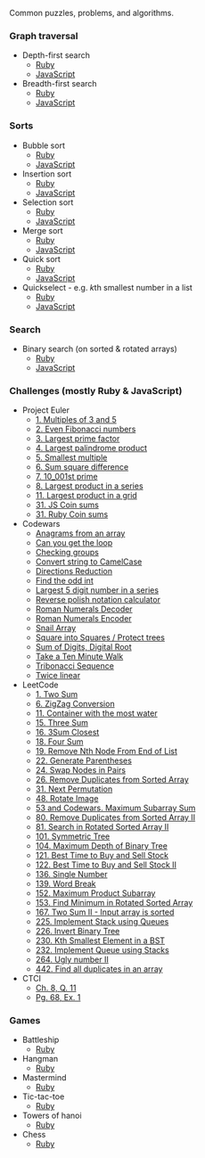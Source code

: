 Common puzzles, problems, and algorithms.

### Graph traversal
  * Depth-first search
    * [Ruby](https://github.com/agarun/algorithms/blob/master/depth-first-search/depth-first-search.rb)
    * [JavaScript](https://github.com/agarun/algorithms/blob/master/depth-first-search/depth-first-search.js)
  * Breadth-first search
    * [Ruby](https://github.com/agarun/algorithms/blob/master/breadth-first-search/breadth-first-search.rb)
    * [JavaScript](https://github.com/agarun/algorithms/blob/master/breadth-first-search/breadth-first-search.js)

### Sorts
  * Bubble sort
    * [Ruby](https://github.com/agarun/algorithms/blob/master/bubble-sort/bubble-sort.rb)
    * [JavaScript](https://github.com/agarun/algorithms/blob/master/bubble-sort/bubble-sort.js)
  * Insertion sort
    * [Ruby](https://github.com/agarun/algorithms/blob/master/insertion-sort/insertion-sort.rb)
    * [JavaScript](https://github.com/agarun/algorithms/blob/master/insertion-sort/insertion-sort.js)
  * Selection sort
    * [Ruby](https://github.com/agarun/algorithms/blob/master/selection-sort/selection-sort.rb)
    * [JavaScript](https://github.com/agarun/algorithms/blob/master/selection-sort/selection-sort.js)
  * Merge sort
    * [Ruby](https://github.com/agarun/algorithms/blob/master/merge-sort/merge-sort.rb)
    * [JavaScript](https://github.com/agarun/algorithms/blob/master/merge-sort/merge-sort.js)
  * Quick sort
    * [Ruby](https://github.com/agarun/algorithms/blob/master/quick-sort/quick-sort.rb)
    * [JavaScript](https://github.com/agarun/algorithms/blob/master/quick-sort/quick-sort.js)
  * Quickselect - e.g. *k*th smallest number in a list
    * [Ruby](https://github.com/agarun/algorithms/blob/master/quickselect/quickselect.rb)
    * [JavaScript](https://github.com/agarun/algorithms/blob/master/quickselect/quickselect.js)

### Search
  * Binary search (on sorted & rotated arrays)
    * [Ruby](https://github.com/agarun/algorithms/blob/master/binary-search/binary-search.rb)
    * [JavaScript](https://github.com/agarun/algorithms/blob/master/binary-search/binary-search.js)

### Challenges (mostly Ruby & JavaScript)
  * Project Euler
    * [1. Multiples of 3 and 5](https://github.com/agarun/algorithms/blob/master/project-euler/Euler%201.%20Multiples%20of%203%20and%205.rb)
    * [2. Even Fibonacci numbers](https://github.com/agarun/algorithms/blob/master/project-euler/Euler%202.%20Even%20Fibonacci%20numbers.rb)
    * [3. Largest prime factor](https://github.com/agarun/algorithms/blob/master/project-euler/Euler%203.%20Largest%20prime%20factor.rb)
    * [4. Largest palindrome product](https://github.com/agarun/algorithms/blob/master/project-euler/Euler%204.%20Largest%20palindrome%20product.rb)
    * [5. Smallest multiple](https://github.com/agarun/algorithms/blob/master/project-euler/Euler%205.%20Smallest%20multiple.rb)
    * [6. Sum square difference](https://github.com/agarun/algorithms/blob/master/project-euler/Euler%206.%20Sum%20square%20difference.rb)
    * [7. 10_001st prime](https://github.com/agarun/algorithms/blob/master/project-euler/Euler%207.%2010_001st%20prime.rb)
    * [8. Largest product in a series](https://github.com/agarun/algorithms/blob/master/project-euler/Euler%208.%20Largest%20product%20in%20a%20series.rb)
    * [11. Largest product in a grid](https://github.com/agarun/algorithms/blob/master/project-euler/Euler%2011.%20Largest%20product%20in%20a%20grid.rb)
    * [31. JS Coin sums](https://github.com/agarun/algorithms/blob/master/project-euler/Euler%2031.%20Coin%20sums.js)
    * [31. Ruby Coin sums](https://github.com/agarun/algorithms/blob/master/project-euler/Euler%2031.%20Coin%20sums.rb)
  * Codewars
    * [Anagrams from an array](https://github.com/agarun/algorithms/blob/master/codewars/Codewars.%20Anagrams%20from%20an%20array.rb)  
    * [Can you get the loop](https://github.com/agarun/algorithms/blob/master/codewars/Codewars.%20Can%20you%20get%20the%20loop.rb)  
    * [Checking groups](https://github.com/agarun/algorithms/blob/master/codewars/Codewars.%20Checking%20groups.rb)  
    * [Convert string to CamelCase](https://github.com/agarun/algorithms/blob/master/codewars/Codewars.%20Convert%20string%20to%20CamelCase.rb)  
    * [Directions Reduction](https://github.com/agarun/algorithms/blob/master/codewars/Codewars.%20Directions%20Reduction.rb)  
    * [Find the odd int](https://github.com/agarun/algorithms/blob/master/codewars/Codewars.%20Find%20the%20odd%20int.js)  
    * [Largest 5 digit number in a series](https://github.com/agarun/algorithms/blob/master/codewars/Codewars.%20Largest%205%20digit%20number%20in%20a%20series.rb)  
    * [Reverse polish notation calculator](https://github.com/agarun/algorithms/blob/master/codewars/Codewars.%20Reverse%20polish%20notation%20calculator.rb)  
    * [Roman Numerals Decoder](https://github.com/agarun/algorithms/blob/master/codewars/Codewars.%20Roman%20Numerals%20Decoder.rb)  
    * [Roman Numerals Encoder](https://github.com/agarun/algorithms/blob/master/codewars/Codewars.%20Roman%20Numerals%20Encoder.rb)  
    * [Snail Array](https://github.com/agarun/algorithms/blob/master/codewars/Codewars.%20Snail%20Array.rb)  
    * [Square into Squares / Protect trees](https://github.com/agarun/algorithms/blob/master/codewars/Codewars.%20Square%20into%20Squares.%20Protect%20trees.rb)  
    * [Sum of Digits, Digital Root](https://github.com/agarun/algorithms/blob/master/codewars/Codewars.%20Sum%20of%20Digits%2C%20Digital%20Root.js)  
    * [Take a Ten Minute Walk](https://github.com/agarun/algorithms/blob/master/codewars/Codewars.%20Take%20a%20Ten%20Minute%20Walk.js)  
    * [Tribonacci Sequence](https://github.com/agarun/algorithms/blob/master/codewars/Codewars.%20Tribonacci%20Sequence.js)  
    * [Twice linear](https://github.com/agarun/algorithms/blob/master/codewars/Codewars.%20Twice%20linear.rb)  
  * LeetCode
    * [1. Two Sum](https://github.com/agarun/algorithms/blob/master/leetcode/Leetcode%201.%20Two%20Sum.rb)
    * [6. ZigZag Conversion](https://github.com/agarun/algorithms/blob/master/leetcode/Leetcode%206.%20ZigZag%20Conversion.rb)
    * [11. Container with the most water](https://github.com/agarun/algorithms/blob/master/leetcode/Leetcode%2011.%20Container%20with%20the%20most%20water.rb)
    * [15. Three Sum](https://github.com/agarun/algorithms/blob/master/leetcode/Leetcode%2015.%20Three%20Sum.rb)
    * [16. 3Sum Closest](https://github.com/agarun/algorithms/blob/master/leetcode/Leetcode%2016.%203Sum%20Closest.rb)
    * [18. Four Sum](https://github.com/agarun/algorithms/blob/master/leetcode/Leetcode%2018.%20Four%20Sum.rb)
    * [19. Remove Nth Node From End of List](https://github.com/agarun/algorithms/blob/master/leetcode/Leetcode%2019.%20Remove%20Nth%20Node%20From%20End%20of%20List.rb)
    * [22. Generate Parentheses](https://github.com/agarun/algorithms/blob/master/leetcode/Leetcode%2022.%20Generate%20Parentheses.rb)
    * [24. Swap Nodes in Pairs](https://github.com/agarun/algorithms/blob/master/leetcode/Leetcode%2024.%20Swap%20Nodes%20in%20Pairs.rb)
    * [26. Remove Duplicates from Sorted Array](https://github.com/agarun/algorithms/blob/master/leetcode/Leetcode%2026.%20Remove%20Duplicates%20from%20Sorted%20Array.rb)
    * [31. Next Permutation](https://github.com/agarun/algorithms/blob/master/leetcode/Leetcode%2031.%20Next%20Permutation.rb)
    * [48. Rotate Image](https://github.com/agarun/algorithms/blob/master/leetcode/Leetcode%2048.%20Rotate%20Image.rb)
    * [53 and Codewars. Maximum Subarray Sum](https://github.com/agarun/algorithms/blob/master/leetcode/Leetcode%2053%20and%20Codewars.%20Maximum%20Subarray%20Sum.rb)
    * [80. Remove Duplicates from Sorted Array II](https://github.com/agarun/algorithms/blob/master/leetcode/Leetcode%2080.%20Remove%20Duplicates%20from%20Sorted%20Array%20II.rb)
    * [81. Search in Rotated Sorted Array II](https://github.com/agarun/algorithms/blob/master/leetcode/Leetcode%2081.%20Search%20in%20Rotated%20Sorted%20Array%20II.rb)
    * [101. Symmetric Tree](https://github.com/agarun/algorithms/blob/master/leetcode/Leetcode%20101.%20Symmetric%20Tree.rb)
    * [104. Maximum Depth of Binary Tree](https://github.com/agarun/algorithms/blob/master/leetcode/Leetcode%20104.%20Maximum%20Depth%20of%20Binary%20Tree.rb)
    * [121. Best Time to Buy and Sell Stock](https://github.com/agarun/algorithms/blob/master/leetcode/Leetcode%20121.%20Best%20Time%20to%20Buy%20and%20Sell%20Stock.rb)
    * [122. Best Time to Buy and Sell Stock II](https://github.com/agarun/algorithms/blob/master/leetcode/Leetcode%20122.%20Best%20Time%20to%20Buy%20and%20Sell%20Stock%20II.rb)
    * [136. Single Number](https://github.com/agarun/algorithms/blob/master/leetcode/Leetcode%20136.%20Single%20Number.rb)
    * [139. Word Break](https://github.com/agarun/algorithms/blob/master/leetcode/Leetcode%20139.%20Word%20Break.rb)
    * [152. Maximum Product Subarray](https://github.com/agarun/algorithms/blob/master/leetcode/Leetcode%20152.%20Maximum%20Product%20Subarray.rb)
    * [153. Find Minimum in Rotated Sorted Array](https://github.com/agarun/algorithms/blob/master/leetcode/Leetcode%20153.%20Find%20Minimum%20in%20Rotated%20Sorted%20Array.rb)
    * [167. Two Sum II - Input array is sorted](https://github.com/agarun/algorithms/blob/master/leetcode/Leetcode%20167.%20Two%20Sum%20II%20-%20Input%20array%20is%20sorted.rb)
    * [225. Implement Stack using Queues](https://github.com/agarun/algorithms/blob/master/leetcode/Leetcode%20225.%20Implement%20Stack%20using%20Queues.rb)
    * [226. Invert Binary Tree](https://github.com/agarun/algorithms/blob/master/leetcode/Leetcode%20226.%20Invert%20Binary%20Tree.rb)
    * [230. Kth Smallest Element in a BST](https://github.com/agarun/algorithms/blob/master/leetcode/Leetcode%20230.%20Kth%20Smallest%20Element%20in%20a%20BST.rb)  
    * [232. Implement Queue using Stacks](https://github.com/agarun/algorithms/blob/master/leetcode/Leetcode%20232.%20Implement%20Queue%20using%20Stacks.rb)
    * [264. Ugly number II](https://github.com/agarun/algorithms/blob/master/leetcode/Leetcode%20264.%20Ugly%20number%20II.rb)
    * [442. Find all duplicates in an array](https://github.com/agarun/algorithms/blob/master/leetcode/Leetcode%20442.%20Find%20all%20duplicates%20in%20an%20array.rb)
  * CTCI
    * [Ch. 8, Q. 11](https://github.com/agarun/algorithms/blob/master/cracking-the-coding-interview-6th/chapter8-question11.rb)
    * [Pg. 68, Ex. 1](https://github.com/agarun/algorithms/blob/master/cracking-the-coding-interview-6th/example-1-page-68.rb)

### Games
  * Battleship
    * [Ruby](https://github.com/agarun/algorithms/tree/master/games/battleship)
  * Hangman
    * [Ruby](https://github.com/agarun/algorithms/tree/master/games/hangman)
  * Mastermind
    * [Ruby](https://github.com/agarun/algorithms/tree/master/games/mastermind)
  * Tic-tac-toe
    * [Ruby](https://github.com/agarun/algorithms/tree/master/games/tic-tac-toe)
  * Towers of hanoi
    * [Ruby](https://github.com/agarun/algorithms/tree/master/games/towers-of-hanoi)
  * Chess
    * [Ruby](https://github.com/agarun/homeworks/tree/master/classwork/W2D2/chess)
